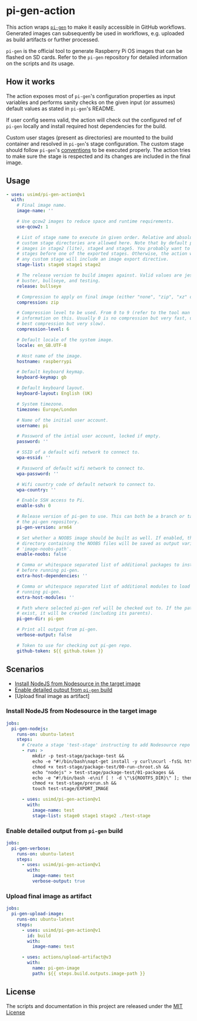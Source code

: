 # pi-gen-action

This action wraps [`pi-gen`](https://github.com/RPi-Distro/pi-gen) to make it easily accessible in GitHub workflows.
Generated images can subsequently be used in workflows, e.g. uploaded as build artifacts or further processed.

`pi-gen` is the official tool to generate Raspberry Pi OS images that can be flashed on SD cards. Refer to the
`pi-gen` repository for detailed information on the scripts and its usage.

## How it works

The action exposes most of `pi-gen`'s configuration properties as input variables and performs sanity checks on the
given input (or assumes) default values as stated in `pi-gen`'s README.

If user config seems valid, the action will check out the configured ref of `pi-gen` locally and install required
host dependencies for the build.

Custom user stages (present as directories) are mounted to the build container and resolved in `pi-gen`'s stage
configuration. The custom stage should follow `pi-gen`'s 
[conventions](https://github.com/RPi-Distro/pi-gen#how-the-build-process-works) to be executed properly. The action
tries to make sure the stage is respected and its changes are included in the final image.

## Usage

```yaml
- uses: usimd/pi-gen-action@v1
  with:
    # Final image name.
    image-name: ''

    # Use qcow2 images to reduce space and runtime requirements.
    use-qcow2: 1

    # List of stage name to execute in given order. Relative and absolute paths to 
    # custom stage directories are allowed here. Note that by default pi-gen exports 
    # images in stage2 (lite), stage4 and stage5. You probably want to hook in custom 
    # stages before one of the exported stages. Otherwise, the action will make sure 
    # any custom stage will include an image export directive.
    stage-list: stage0 stage1 stage2

    # The release version to build images against. Valid values are jessie, stretch, 
    # buster, bullseye, and testing.
    release: bullseye

    # Compression to apply on final image (either "none", "zip", "xz" or "gz").
    compression: zip

    # Compression level to be used. From 0 to 9 (refer to the tool man page for more 
    # information on this. Usually 0 is no compression but very fast, up to 9 with the 
    # best compression but very slow).
    compression-level: 6

    # Default locale of the system image.
    locale: en_GB.UTF-8

    # Host name of the image.
    hostname: raspberrypi

    # Default keyboard keymap.
    keyboard-keymap: gb

    # Default keyboard layout.
    keyboard-layout: English (UK)

    # System timezone.
    timezone: Europe/London

    # Name of the initial user account.
    username: pi

    # Password of the intial user account, locked if empty.
    password: ''

    # SSID of a default wifi network to connect to.
    wpa-essid: ''

    # Password of default wifi network to connect to.
    wpa-password: ''

    # Wifi country code of default network to connect to.
    wpa-country: ''

    # Enable SSH access to Pi.
    enable-ssh: 0

    # Release version of pi-gen to use. This can both be a branch or tag name known in 
    # the pi-gen repository.
    pi-gen-version: arm64

    # Set whether a NOOBS image should be built as well. If enabled, the output 
    # directory containing the NOOBS files will be saved as output variable 
    # 'image-noobs-path'.
    enable-noobs: false

    # Comma or whitespace separated list of additional packages to install on host 
    # before running pi-gen.
    extra-host-dependencies: ''

    # Comma or whitespace separated list of additional modules to load on host before 
    # running pi-gen.
    extra-host-modules: ''

    # Path where selected pi-gen ref will be checked out to. If the path does not yet 
    # exist, it will be created (including its parents).
    pi-gen-dir: pi-gen

    # Print all output from pi-gen.
    verbose-output: false

    # Token to use for checking out pi-gen repo.
    github-token: ${{ github.token }}
```

## Scenarios
- [Install NodeJS from Nodesource in the target image](#install-nodejs-from-nodesource-in-the-target-image)
- [Enable detailed output from `pi-gen` build](#enable-detailed-output-from-pi-gen-build)
- [Upload final image as artifact]

### Install NodeJS from Nodesource in the target image
```yaml
jobs:
  pi-gen-nodejs:
    runs-on: ubuntu-latest
    steps:
      # Create a stage 'test-stage' instructing to add Nodesource repo and install nodejs as dependency
      - run: >
          mkdir -p test-stage/package-test && 
          echo -e "#!/bin/bash\napt-get install -y curl\ncurl -fsSL https://deb.nodesource.com/setup_16.x | bash -" > test-stage/package-test/00-run-chroot.sh &&
          chmod +x test-stage/package-test/00-run-chroot.sh &&
          echo "nodejs" > test-stage/package-test/01-packages && 
          echo -e "#!/bin/bash -e\nif [ ! -d \"\${ROOTFS_DIR}\" ]; then\n  copy_previous\nfi" > test-stage/prerun.sh &&
          chmod +x test-stage/prerun.sh && 
          touch test-stage/EXPORT_IMAGE

      - uses: usimd/pi-gen-action@v1
        with:
          image-name: test
          stage-list: stage0 stage1 stage2 ./test-stage
```

### Enable detailed output from `pi-gen` build
```yaml
jobs:
  pi-gen-verbose:
    runs-on: ubuntu-latest
    steps:
      - uses: usimd/pi-gen-action@v1
        with:
          image-name: test
          verbose-output: true
```

### Upload final image as artifact
```yaml
jobs:
  pi-gen-upload-image:
    runs-on: ubuntu-latest
    steps:
      - uses: usimd/pi-gen-action@v1
        id: build
        with:
          image-name: test

      - uses: actions/upload-artifact@v3
        with:
          name: pi-gen-image
          path: ${{ steps.build.outputs.image-path }}
```

## License

The scripts and documentation in this project are released under the [MIT License](LICENSE)